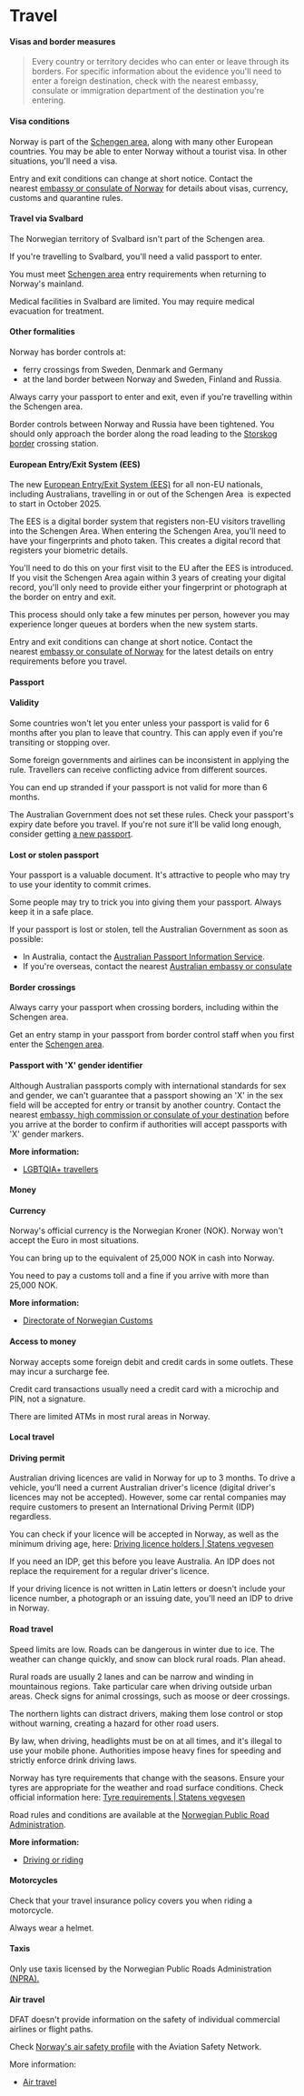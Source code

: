 # Travel

#### Visas and border measures

> Every country or territory decides who can enter or leave through its borders. For specific information about the evidence you'll need to enter a foreign destination, check with the nearest embassy, consulate or immigration department of the destination you're entering.

#### Visa conditions

Norway is part of the [Schengen area](https://www.smartraveller.gov.au/node/424), along with many other European countries. You may be able to enter Norway without a tourist visa. In other situations, you'll need a visa.

Entry and exit conditions can change at short notice. Contact the nearest [embassy or consulate of Norway](https://protocol.dfat.gov.au/Public/Missions/151) for details about visas, currency, customs and quarantine rules.

#### Travel via Svalbard

The Norwegian territory of Svalbard isn't part of the Schengen area.

If you're travelling to Svalbard, you'll need a valid passport to enter.

You must meet [Schengen area](https://www.smartraveller.gov.au/node/424) entry requirements when returning to Norway's mainland.

Medical facilities in Svalbard are limited. You may require medical evacuation for treatment.

#### Other formalities

Norway has border controls at:

* ferry crossings from Sweden, Denmark and Germany
* at the land border between Norway and Sweden, Finland and Russia.

Always carry your passport to enter and exit, even if you're travelling within the Schengen area.

Border controls between Norway and Russia have been tightened. You should only approach the border along the road leading to the [Storskog border](https://www.politiet.no/en/english/the-norwegian-russian-border/) crossing station.

#### European Entry/Exit System (EES)

The new [European Entry/Exit System (EES)](https://travel-europe.europa.eu/ees_en) for all non-EU nationals, including Australians, travelling in or out of the Schengen Area  is expected to start in October 2025.

The EES is a digital border system that registers non-EU visitors travelling into the Schengen Area. When entering the Schengen Area, you'll need to have your fingerprints and photo taken. This creates a digital record that registers your biometric details.

You'll need to do this on your first visit to the EU after the EES is introduced.​ If you visit the Schengen Area again within 3 years of creating your digital record, you'll only need to provide either your fingerprint or photograph at the border on entry and exit.

This process should only take a few minutes per person, however you may experience longer queues at borders when the new system starts.

Entry and exit conditions can change at short notice. Contact the nearest [embassy or consulate of Norway](https://protocol.dfat.gov.au/Public/Missions/151) for the latest details on entry requirements before you travel.

#### Passport

#### Validity

Some countries won't let you enter unless your passport is valid for 6 months after you plan to leave that country. This can apply even if you're transiting or stopping over.

Some foreign governments and airlines can be inconsistent in applying the rule. Travellers can receive conflicting advice from different sources.

You can end up stranded if your passport is not valid for more than 6 months.

The Australian Government does not set these rules. Check your passport's expiry date before you travel. If you're not sure it'll be valid long enough, consider getting [a new passport](https://www.passports.gov.au/).

#### Lost or stolen passport

Your passport is a valuable document. It's attractive to people who may try to use your identity to commit crimes.

Some people may try to trick you into giving them your passport. Always keep it in a safe place.

If your passport is lost or stolen, tell the Australian Government as soon as possible:

* In Australia, contact the [Australian Passport Information Service](https://www.passports.gov.au/contact-us).
* If you're overseas, contact the nearest [Australian embassy or consulate](http://dfat.gov.au/about-us/our-locations/missions/Pages/our-embassies-and-consulates-overseas.aspx)

#### Border crossings

Always carry your passport when crossing borders, including within the Schengen area.

Get an entry stamp in your passport from border control staff when you first enter the [Schengen area](https://www.smartraveller.gov.au/node/424).

#### Passport with 'X' gender identifier

Although Australian passports comply with international standards for sex and gender, we can't guarantee that a passport showing an 'X' in the sex field will be accepted for entry or transit by another country. Contact the nearest [embassy, high commission or consulate of your destination](https://protocol.dfat.gov.au/Public/MissionsInAustralia) before you arrive at the border to confirm if authorities will accept passports with 'X' gender markers.

**More information:**

* [LGBTQIA+ travellers](/before-you-go/who-you-are/LGBTQIA "Advice for LGBTQIA+ travellers")

#### Money

#### Currency

Norway's official currency is the Norwegian Kroner (NOK). Norway won't accept the Euro in most situations.

You can bring up to the equivalent of 25,000 NOK in cash into Norway.

You need to pay a customs toll and a fine if you arrive with more than 25,000 NOK.

**More information:**

* [Directorate of Norwegian Customs](http://www.toll.no/en/goods/currency/)

#### Access to money

Norway accepts some foreign debit and credit cards in some outlets. These may incur a surcharge fee.

Credit card transactions usually need a credit card with a microchip and PIN, not a signature.

There are limited ATMs in most rural areas in Norway.

#### Local travel

#### Driving permit

Australian driving licences are valid in Norway for up to 3 months. To drive a vehicle, you'll need a current Australian driver's licence (digital driver's licences may not be accepted). However, some car rental companies may require customers to present an International Driving Permit (IDP) regardless.

You can check if your licence will be accepted in Norway, as well as the minimum driving age, here: [Driving licence holders | Statens vegvesen](https://www.vegvesen.no/en/driving-licences/driving-licence-holders/)

If you need an IDP, get this before you leave Australia. An IDP does not replace the requirement for a regular driver's licence.

If your driving licence is not written in Latin letters or doesn't include your licence number, a photograph or an issuing date, you'll need an IDP to drive in Norway.

#### Road travel

Speed limits are low. Roads can be dangerous in winter due to ice. The weather can change quickly, and snow can block rural roads. Plan ahead.

Rural roads are usually 2 lanes and can be narrow and winding in mountainous regions. Take particular care when driving outside urban areas. Check signs for animal crossings, such as moose or deer crossings.

The northern lights can distract drivers, making them lose control or stop without warning, creating a hazard for other road users.

By law, when driving, headlights must be on at all times, and it's illegal to use your mobile phone. Authorities impose heavy fines for speeding and strictly enforce drink driving laws.

Norway has tyre requirements that change with the seasons. Ensure your tyres are appropriate for the weather and road surface conditions. Check official information here: [Tyre requirements | Statens vegvesen](https://www.vegvesen.no/en/vehicles/own-and-maintain/tyre-requirements/)

Road rules and conditions are available at the [Norwegian Public Road Administration](https://www.vegvesen.no/en/).

**More information:**

* [Driving or riding](https://www.smartraveller.gov.au/node/352)

#### Motorcycles

Check that your travel insurance policy covers you when riding a motorcycle.

Always wear a helmet.

#### Taxis

Only use taxis licensed by the Norwegian Public Roads Administration [(NPRA).](https://www.vegvesen.no/en/)

#### Air travel

DFAT doesn't provide information on the safety of individual commercial airlines or flight paths.

Check [Norway's air safety profile](http://aviation-safety.net/database/country/country.php?id=LN) with the Aviation Safety Network.

More information:

* [Air travel](https://www.smartraveller.gov.au/node/353)